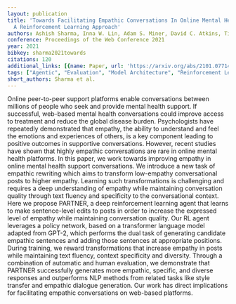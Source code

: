 ```yaml
---
layout: publication
title: 'Towards Facilitating Empathic Conversations In Online Mental Health Support:
  A Reinforcement Learning Approach'
authors: Ashish Sharma, Inna W. Lin, Adam S. Miner, David C. Atkins, Tim Althoff
conference: Proceedings of the Web Conference 2021
year: 2021
bibkey: sharma2021towards
citations: 120
additional_links: [{name: Paper, url: 'https://arxiv.org/abs/2101.07714'}]
tags: ["Agentic", "Evaluation", "Model Architecture", "Reinforcement Learning", "Training Techniques"]
short_authors: Sharma et al.
---
```

Online peer-to-peer support platforms enable conversations between millions
of people who seek and provide mental health support. If successful, web-based
mental health conversations could improve access to treatment and reduce the
global disease burden. Psychologists have repeatedly demonstrated that empathy,
the ability to understand and feel the emotions and experiences of others, is a
key component leading to positive outcomes in supportive conversations.
However, recent studies have shown that highly empathic conversations are rare
in online mental health platforms.
  In this paper, we work towards improving empathy in online mental health
support conversations. We introduce a new task of empathic rewriting which aims
to transform low-empathy conversational posts to higher empathy. Learning such
transformations is challenging and requires a deep understanding of empathy
while maintaining conversation quality through text fluency and specificity to
the conversational context. Here we propose PARTNER, a deep reinforcement
learning agent that learns to make sentence-level edits to posts in order to
increase the expressed level of empathy while maintaining conversation quality.
Our RL agent leverages a policy network, based on a transformer language model
adapted from GPT-2, which performs the dual task of generating candidate
empathic sentences and adding those sentences at appropriate positions. During
training, we reward transformations that increase empathy in posts while
maintaining text fluency, context specificity and diversity. Through a
combination of automatic and human evaluation, we demonstrate that PARTNER
successfully generates more empathic, specific, and diverse responses and
outperforms NLP methods from related tasks like style transfer and empathic
dialogue generation. Our work has direct implications for facilitating empathic
conversations on web-based platforms.